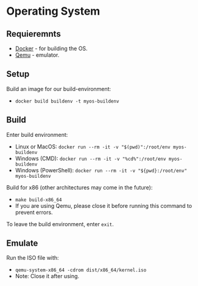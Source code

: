 # Operating System

## Requieremnts

 - [Docker](https://www.docker.com/) - for building the OS.
 - [Qemu](https://www.qemu.org/) - emulator.


## Setup

Build an image for our build-environment:
 - `docker build buildenv -t myos-buildenv`

## Build

Enter build environment:
 - Linux or MacOS: `docker run --rm -it -v "$(pwd)":/root/env myos-buildenv`
 - Windows (CMD): `docker run --rm -it -v "%cd%":/root/env myos-buildenv`
 - Windows (PowerShell): `docker run --rm -it -v "${pwd}:/root/env" myos-buildenv`

Build for x86 (other architectures may come in the future):
 - `make build-x86_64`
 - If you are using Qemu, please close it before running this command to prevent errors.

To leave the build environment, enter `exit`.

## Emulate


Run the ISO file with:
 - `qemu-system-x86_64 -cdrom dist/x86_64/kernel.iso`
 - Note: Close it after using.
